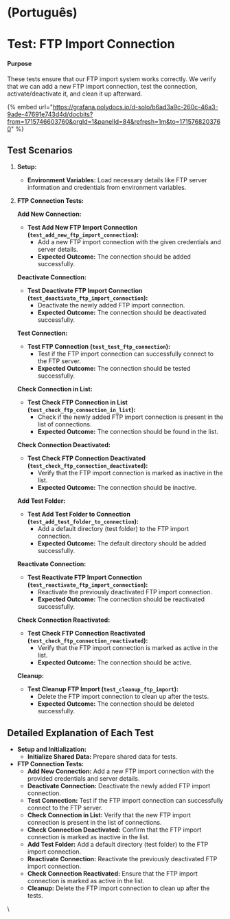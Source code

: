 
# (Português)

# Test: FTP Import Connection

#### Purpose

These tests ensure that our FTP import system works correctly. We verify that we can add a new FTP import connection, test the connection, activate/deactivate it, and clean it up afterward.



{% embed url="https://grafana.polydocs.io/d-solo/b6ad3a9c-260c-46a3-9ade-47691e743d4d/docbits?from=1715746603760&orgId=1&panelId=84&refresh=1m&to=1715768203760" %}

## Test Scenarios

1. **Setup:**
   * **Environment Variables:** Load necessary details like FTP server information and credentials from environment variables.
2.  **FTP Connection Tests:**

    **Add New Connection:**

    * **Test Add New FTP Import Connection (`test_add_new_ftp_import_connection`):**
      * Add a new FTP import connection with the given credentials and server details.
      * **Expected Outcome:** The connection should be added successfully.

    **Deactivate Connection:**

    * **Test Deactivate FTP Import Connection (`test_deactivate_ftp_import_connection`):**
      * Deactivate the newly added FTP import connection.
      * **Expected Outcome:** The connection should be deactivated successfully.

    **Test Connection:**

    * **Test FTP Connection (`test_test_ftp_connection`):**
      * Test if the FTP import connection can successfully connect to the FTP server.
      * **Expected Outcome:** The connection should be tested successfully.

    **Check Connection in List:**

    * **Test Check FTP Connection in List (`test_check_ftp_connection_in_list`):**
      * Check if the newly added FTP import connection is present in the list of connections.
      * **Expected Outcome:** The connection should be found in the list.

    **Check Connection Deactivated:**

    * **Test Check FTP Connection Deactivated (`test_check_ftp_connection_deactivated`):**
      * Verify that the FTP import connection is marked as inactive in the list.
      * **Expected Outcome:** The connection should be inactive.

    **Add Test Folder:**

    * **Test Add Test Folder to Connection (`test_add_test_folder_to_connection`):**
      * Add a default directory (test folder) to the FTP import connection.
      * **Expected Outcome:** The default directory should be added successfully.

    **Reactivate Connection:**

    * **Test Reactivate FTP Import Connection (`test_reactivate_ftp_import_connection`):**
      * Reactivate the previously deactivated FTP import connection.
      * **Expected Outcome:** The connection should be reactivated successfully.

    **Check Connection Reactivated:**

    * **Test Check FTP Connection Reactivated (`test_check_ftp_connection_reactivated`):**
      * Verify that the FTP import connection is marked as active in the list.
      * **Expected Outcome:** The connection should be active.

    **Cleanup:**

    * **Test Cleanup FTP Import (`test_cleanup_ftp_import`):**
      * Delete the FTP import connection to clean up after the tests.
      * **Expected Outcome:** The connection should be deleted successfully.

## Detailed Explanation of Each Test

* **Setup and Initialization:**
  * **Initialize Shared Data:** Prepare shared data for tests.
* **FTP Connection Tests:**
  * **Add New Connection:** Add a new FTP import connection with the provided credentials and server details.
  * **Deactivate Connection:** Deactivate the newly added FTP import connection.
  * **Test Connection:** Test if the FTP import connection can successfully connect to the FTP server.
  * **Check Connection in List:** Verify that the new FTP import connection is present in the list of connections.
  * **Check Connection Deactivated:** Confirm that the FTP import connection is marked as inactive in the list.
  * **Add Test Folder:** Add a default directory (test folder) to the FTP import connection.
  * **Reactivate Connection:** Reactivate the previously deactivated FTP import connection.
  * **Check Connection Reactivated:** Ensure that the FTP import connection is marked as active in the list.
  * **Cleanup:** Delete the FTP import connection to clean up after the tests.

\


